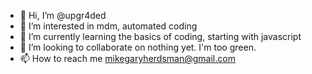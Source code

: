 - 👋 Hi, I’m @upgr4ded
- 👀 I’m interested in mdm, automated coding
- 🌱 I’m currently learning the basics of coding, starting with javascript
- 💞️ I’m looking to collaborate on nothing yet. I'm too green.
- 📫 How to reach me mikegaryherdsman@gmail.com

<!---
upgr4ded/upgr4ded is a ✨ special ✨ repository because its `README.md` (this file) appears on your GitHub profile.
You can click the Preview link to take a look at your changes.
--->
